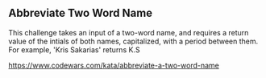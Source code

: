## Abbreviate Two Word Name

This challenge takes an input of a two-word name, and requires a return value of the intials of both names, capitalized, with a period between them. For example, 'Kris Sakarias' returns K.S

https://www.codewars.com/kata/abbreviate-a-two-word-name